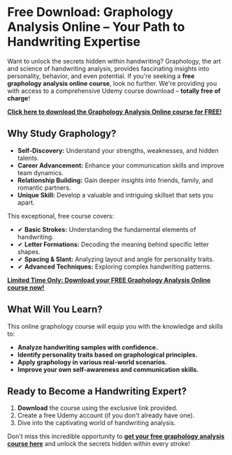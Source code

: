 # Free Download: Graphology Analysis Online – Your Path to Handwriting Expertise

Want to unlock the secrets hidden within handwriting? Graphology, the art and science of handwriting analysis, provides fascinating insights into personality, behavior, and even potential. If you're seeking a **free graphology analysis online course**, look no further. We're providing you with access to a comprehensive Udemy course download – **totally free of charge**!

[**Click here to download the Graphology Analysis Online course for FREE!**](https://udemywork.com/graphology-analysis-online)

## Why Study Graphology?

*   **Self-Discovery:** Understand your strengths, weaknesses, and hidden talents.
*   **Career Advancement:** Enhance your communication skills and improve team dynamics.
*   **Relationship Building:** Gain deeper insights into friends, family, and romantic partners.
*   **Unique Skill:** Develop a valuable and intriguing skillset that sets you apart.

This exceptional, free course covers:

*   ✔ **Basic Strokes:** Understanding the fundamental elements of handwriting.
*   ✔ **Letter Formations:** Decoding the meaning behind specific letter shapes.
*   ✔ **Spacing & Slant:** Analyzing layout and angle for personality traits.
*   ✔ **Advanced Techniques:** Exploring complex handwriting patterns.

[**Limited Time Only: Download your FREE Graphology Analysis Online course now!**](https://udemywork.com/graphology-analysis-online)

## What Will You Learn?

This online graphology course will equip you with the knowledge and skills to:

*   **Analyze handwriting samples with confidence.**
*   **Identify personality traits based on graphological principles.**
*   **Apply graphology in various real-world scenarios.**
*   **Improve your own self-awareness and communication skills.**

## Ready to Become a Handwriting Expert?

1.  **Download** the course using the exclusive link provided.
2.  Create a free Udemy account (if you don't already have one).
3.  Dive into the captivating world of handwriting analysis.

Don't miss this incredible opportunity to **[get your free graphology analysis course here](https://udemywork.com/graphology-analysis-online)** and unlock the secrets hidden within every stroke!
